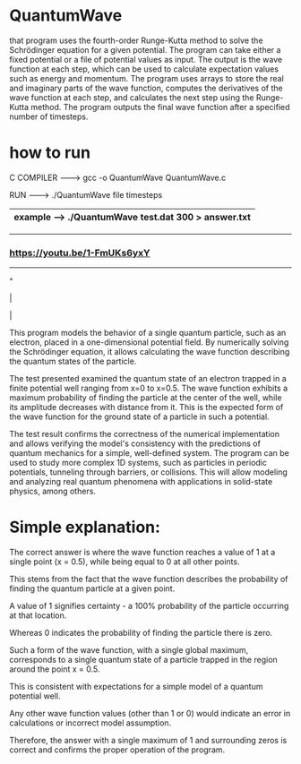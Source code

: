 # QuantumWave

that program uses the fourth-order Runge-Kutta method to solve the Schrödinger equation for a given potential. The program can take either a fixed potential or a file of potential values as input. The output is the wave function at each step, which can be used to calculate expectation values such as energy and momentum. The program uses arrays to store the real and imaginary parts of the wave function, computes the derivatives of the wave function at each step, and calculates the next step using the Runge-Kutta method. The program outputs the final wave function after a specified number of timesteps.

# how to run

C COMPILER ---> gcc -o QuantumWave QuantumWave.c

RUN ---> ./QuantumWave file timesteps

example --> ./QuantumWave test.dat 300 > answer.txt  |
-----------------------------------------------------|


-------------------------------------
### https://youtu.be/1-FmUKs6yxY ###
-------------------------------------
^

|

|

This program models the behavior of a single quantum particle, such as an electron, placed in a one-dimensional potential field. By numerically solving the Schrödinger equation, it allows calculating the wave function describing the quantum states of the particle.

The test presented examined the quantum state of an electron trapped in a finite potential well ranging from x=0 to x=0.5. The wave function exhibits a maximum probability of finding the particle at the center of the well, while its amplitude decreases with distance from it. This is the expected form of the wave function for the ground state of a particle in such a potential.

The test result confirms the correctness of the numerical implementation and allows verifying the model's consistency with the predictions of quantum mechanics for a simple, well-defined system. The program can be used to study more complex 1D systems, such as particles in periodic potentials, tunneling through barriers, or collisions. This will allow modeling and analyzing real quantum phenomena with applications in solid-state physics, among others.


# Simple explanation:
The correct answer is where the wave function reaches a value of 1 at a single point (x = 0.5), while being equal to 0 at all other points.

This stems from the fact that the wave function describes the probability of finding the quantum particle at a given point.

A value of 1 signifies certainty - a 100% probability of the particle occurring at that location.

Whereas 0 indicates the probability of finding the particle there is zero.

Such a form of the wave function, with a single global maximum, corresponds to a single quantum state of a particle trapped in the region around the point x = 0.5.

This is consistent with expectations for a simple model of a quantum potential well.

Any other wave function values (other than 1 or 0) would indicate an error in calculations or incorrect model assumption.

Therefore, the answer with a single maximum of 1 and surrounding zeros is correct and confirms the proper operation of the program.
